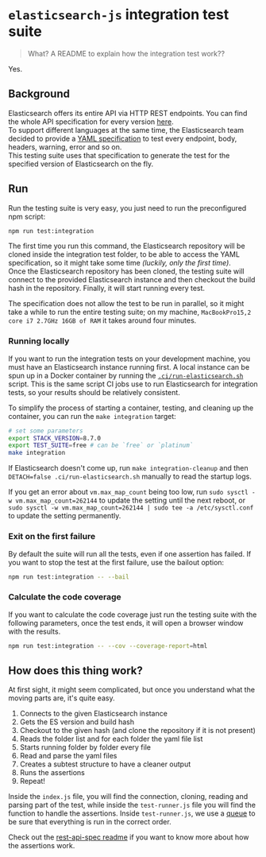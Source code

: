 # `elasticsearch-js` integration test suite

> What? A README to explain how the integration test work??

Yes.

## Background
Elasticsearch offers its entire API via HTTP REST endpoints. You can find the whole API specification for every version [here](https://github.com/elastic/elasticsearch/tree/main/rest-api-spec/src/main/resources/rest-api-spec/api).<br/>
To support different languages at the same time, the Elasticsearch team decided to provide a [YAML specification](https://github.com/elastic/elasticsearch/tree/main/rest-api-spec/src/main/resources/rest-api-spec/test) to test every endpoint, body, headers, warning, error and so on.<br/>
This testing suite uses that specification to generate the test for the specified version of Elasticsearch on the fly.

## Run
Run the testing suite is very easy, you just need to run the preconfigured npm script:
```sh
npm run test:integration
```

The first time you run this command, the Elasticsearch repository will be cloned inside the integration test folder, to be able to access the YAML specification, so it might take some time *(luckily, only the first time)*.<br/>
Once the Elasticsearch repository has been cloned, the testing suite will connect to the provided Elasticsearch instance and then checkout the build hash in the repository. Finally, it will start running every test.

The specification does not allow the test to be run in parallel, so it might take a while to run the entire testing suite; on my machine, `MacBookPro15,2 core i7 2.7GHz 16GB of RAM` it takes around four minutes.

### Running locally

If you want to run the integration tests on your development machine, you must have an Elasticsearch instance running first.
A local instance can be spun up in a Docker container by running the [`.ci/run-elasticsearch.sh`](/.ci/run-elasticsearch.sh) script.
This is the same script CI jobs use to run Elasticsearch for integration tests, so your results should be relatively consistent.

To simplify the process of starting a container, testing, and cleaning up the container, you can run the `make integration` target:

```sh
# set some parameters
export STACK_VERSION=8.7.0
export TEST_SUITE=free # can be `free` or `platinum`
make integration
```

If Elasticsearch doesn't come up, run `make integration-cleanup` and then `DETACH=false .ci/run-elasticsearch.sh` manually to read the startup logs.

If you get an error about `vm.max_map_count` being too low, run `sudo sysctl -w vm.max_map_count=262144` to update the setting until the next reboot, or `sudo sysctl -w vm.max_map_count=262144 | sudo tee -a /etc/sysctl.conf` to update the setting permanently.

### Exit on the first failure

By default the suite will run all the tests, even if one assertion has failed. If you want to stop the test at the first failure, use the bailout option:

```sh
npm run test:integration -- --bail
```

### Calculate the code coverage

If you want to calculate the code coverage just run the testing suite with the following parameters, once the test ends, it will open a browser window with the results.

```sh
npm run test:integration -- --cov --coverage-report=html
```

## How does this thing work?

At first sight, it might seem complicated, but once you understand what the moving parts are, it's quite easy.

1. Connects to the given Elasticsearch instance
1. Gets the ES version and build hash
1. Checkout to the given hash (and clone the repository if it is not present)
1. Reads the folder list and for each folder the yaml file list
1. Starts running folder by folder every file
  1. Read and parse the yaml files
  1. Creates a subtest structure to have a cleaner output
  1. Runs the assertions
  1. Repeat!

Inside the `index.js` file, you will find the connection, cloning, reading and parsing part of the test, while inside the `test-runner.js` file you will find the function to handle the assertions. Inside `test-runner.js`, we use a [queue](https://github.com/delvedor/workq) to be sure that everything is run in the correct order.

Check out the [rest-api-spec readme](https://github.com/elastic/elasticsearch/blob/main/rest-api-spec/src/main/resources/rest-api-spec/test/README.asciidoc) if you want to know more about how the assertions work.
